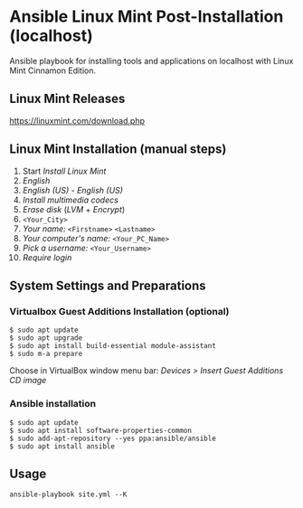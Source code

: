 # Ansible Linux Mint Post-Installation (localhost)

Ansible playbook for installing tools and applications on localhost with Linux Mint Cinnamon Edition.

## Linux Mint Releases

https://linuxmint.com/download.php

## Linux Mint Installation (manual steps)

1. Start _Install Linux Mint_
1. _English_
1. _English (US)_ - _English (US)_
1. _Install multimedia codecs_
1. _Erase disk_ (_LVM_ + _Encrypt_)
1. `<Your_City>`
1. _Your name:_ `<Firstname>` `<Lastname>`
1. _Your computer's name:_ `<Your_PC_Name>`
1. _Pick a username:_ `<Your_Username>`
1. _Require login_

## System Settings and Preparations

### Virtualbox Guest Additions Installation (optional)

    $ sudo apt update
    $ sudo apt upgrade
    $ sudo apt install build-essential module-assistant
    $ sudo m-a prepare

Choose in VirtualBox window menu bar: _Devices > Insert Guest Additions CD image_

### Ansible installation

    $ sudo apt update
    $ sudo apt install software-properties-common
    $ sudo add-apt-repository --yes ppa:ansible/ansible
    $ sudo apt install ansible


## Usage

    ansible-playbook site.yml --K

